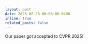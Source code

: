 ```yaml
---
layout: post
date: 2025-02-28 00:00:00-0400
inline: true
related_posts: false
---
```


Our paper got accepted to CVPR 2025!
